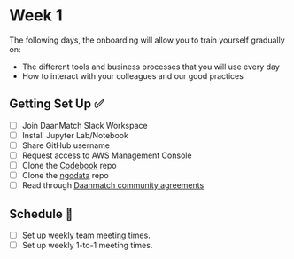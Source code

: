 # Week 1

The following days, the onboarding will allow you to train yourself gradually on:

- The different tools and business processes that you will use every day
- How to interact with your colleagues and our good practices

## Getting Set Up ✅

- [ ] Join DaanMatch Slack Workspace
- [ ] Install Jupyter Lab/Notebook
- [ ] Share GitHub username
- [ ] Request access to AWS Management Console
- [ ] Clone the [Codebook](https://github.com/DaanMatch/Codebook) repo
- [ ] Clone the [ngodata](https://github.com/DaanMatch/ngodata) repo
- [ ] Read through [Daanmatch community agreements](https://docs.google.com/document/d/1Nsei6d38hpcNUd_XusSXsexxaE7faU-5qtLmnCELAo4/edit#)

## Schedule 📅

- [ ] Set up weekly team meeting times.
- [ ] Set up weekly 1-to-1 meeting times.
